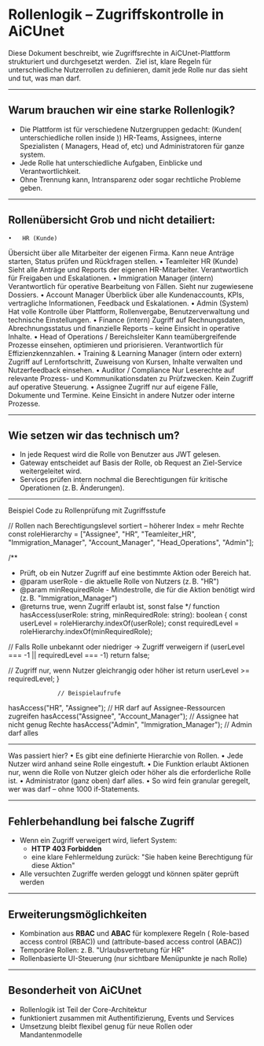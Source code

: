 # Rollenlogik – Zugriffskontrolle in AiCUnet

Diese Dokument beschreibt, wie Zugriffsrechte in AiCUnet-Plattform strukturiert und durchgesetzt werden.  Ziel ist, klare Regeln für unterschiedliche Nutzerrollen zu definieren, damit jede Rolle nur das sieht und tut, was man darf.

---

## Warum brauchen wir eine starke Rollenlogik?

- Die Plattform ist für verschiedene Nutzergruppen gedacht: (Kunden( unterschiedliche rollen inside )) HR-Teams, Assignees, interne Spezialisten ( Managers, Head of, etc) und Administratoren für ganze system.
- Jede Rolle hat unterschiedliche Aufgaben, Einblicke und Verantwortlichkeit.
- Ohne Trennung kann, Intransparenz oder sogar rechtliche Probleme geben.

---

## Rollenübersicht Grob und nicht detailiert:  
	•	HR (Kunde)
Übersicht über alle Mitarbeiter der eigenen Firma. Kann neue Anträge starten, Status prüfen und Rückfragen stellen.
	•	Teamleiter HR (Kunde)
Sieht alle Anträge und Reports der eigenen HR-Mitarbeiter. Verantwortlich für Freigaben und Eskalationen.
	•	Immigration Manager (intern)
Verantwortlich für operative Bearbeitung von Fällen. Sieht nur zugewiesene Dossiers.
	•	Account Manager
Überblick über alle Kundenaccounts, KPIs, vertragliche Informationen, Feedback und Eskalationen.
	•	Admin (System)
Hat volle Kontrolle über Plattform, Rollenvergabe, Benutzerverwaltung und technische Einstellungen.
	•	Finance (intern)
Zugriff auf Rechnungsdaten, Abrechnungsstatus und finanzielle Reports – keine Einsicht in operative Inhalte.
	•	Head of Operations / Bereichsleiter
Kann teamübergreifende Prozesse einsehen, optimieren und priorisieren. Verantwortlich für Effizienzkennzahlen.
	•	Training & Learning Manager (intern oder extern)
Zugriff auf Lernfortschritt, Zuweisung von Kursen, Inhalte verwalten und Nutzerfeedback einsehen.
	•	Auditor / Compliance
Nur Leserechte auf relevante Prozess- und Kommunikationsdaten zu Prüfzwecken. Kein Zugriff auf operative Steuerung.
        •	Assignee
Zugriff nur auf eigene Fälle, Dokumente und Termine. Keine Einsicht in andere Nutzer oder interne Prozesse.

---

## Wie setzen wir das technisch um?

- In jede Request wird die Rolle von Benutzer aus JWT gelesen.
- Gateway entscheidet auf Basis der Rolle, ob Request an Ziel-Service weitergeleitet wird.
- Services prüfen intern nochmal die Berechtigungen für kritische Operationen (z. B. Änderungen).

---
Beispiel Code zu Rollenprüfung mit Zugriffsstufe

// Rollen nach Berechtigungslevel sortiert – höherer Index = mehr Rechte
const roleHierarchy = ["Assignee", "HR", "Teamleiter_HR", "Immigration_Manager", "Account_Manager", "Head_Operations", "Admin"];

/**
 * Prüft, ob ein Nutzer Zugriff auf eine bestimmte Aktion oder Bereich hat.
 * @param userRole - die aktuelle Rolle von Nutzers (z. B. "HR")
 * @param minRequiredRole - Mindestrolle, die für die Aktion benötigt wird (z. B. "Immigration_Manager")
 * @returns true, wenn Zugriff erlaubt ist, sonst false
 */
function hasAccess(userRole: string, minRequiredRole: string): boolean {
  const userLevel = roleHierarchy.indexOf(userRole);
  const requiredLevel = roleHierarchy.indexOf(minRequiredRole);
  
  // Falls Rolle unbekannt oder niedriger → Zugriff verweigern
  if (userLevel === -1 || requiredLevel === -1) return false;

  // Zugriff nur, wenn Nutzer gleichrangig oder höher ist
  return userLevel >= requiredLevel;
}

                  // Beispielaufrufe
hasAccess("HR", "Assignee");               //  HR darf auf Assignee-Ressourcen zugreifen
hasAccess("Assignee", "Account_Manager");  //  Assignee hat nicht genug Rechte
hasAccess("Admin", "Immigration_Manager"); //  Admin darf alles

---

Was passiert hier?
	•	Es gibt eine definierte Hierarchie von Rollen.
	•	Jede Nutzer wird anhand seine Rolle eingestuft.
	•	Die Funktion erlaubt Aktionen nur, wenn die Rolle von Nutzer gleich oder höher als die erforderliche Rolle ist.
	•	Administrator (ganz oben) darf alles.
	•	So wird fein granular geregelt, wer was darf – ohne 1000 if-Statements.

---

## Fehlerbehandlung bei falsche Zugriff

- Wenn ein Zugriff verweigert wird, liefert System:
  - **HTTP 403 Forbidden**
  - eine klare Fehlermeldung zurück: "Sie haben keine Berechtigung für diese Aktion"
- Alle versuchten Zugriffe werden geloggt und können später geprüft werden

---

## Erweiterungsmöglichkeiten

- Kombination aus **RBAC** und **ABAC** für komplexere Regeln ( Role-based access control (RBAC)) und (attribute-based access control (ABAC))
- Temporäre Rollen: z. B. "Urlaubsvertretung für HR"
- Rollenbasierte UI-Steuerung (nur sichtbare Menüpunkte je nach Rolle)

---

## Besonderheit von AiCUnet

- Rollenlogik ist Teil der Core-Architektur
- funktioniert zusammen mit Authentifizierung, Events und Services
- Umsetzung bleibt flexibel genug für neue Rollen oder Mandantenmodelle

